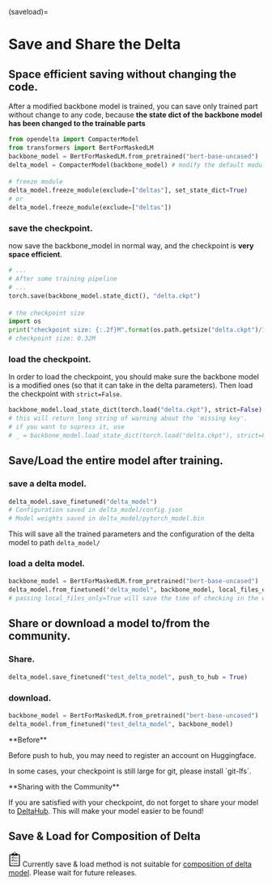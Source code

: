 (saveload)=
# Save and Share the Delta

## Space efficient saving without changing the code.
After a modified backbone model is trained, you can save only trained part without change to any code, because **the state dict of the backbone model has been changed to the trainable parts**

```python
from opendelta import CompacterModel
from transformers import BertForMaskedLM
backbone_model = BertForMaskedLM.from_pretrained("bert-base-uncased")
delta_model = CompacterModel(backbone_model) # modify the default modules.

# freeze module
delta_model.freeze_module(exclude=["deltas"], set_state_dict=True)
# or
delta_model.freeze_module(exclude=["deltas"])
```
### save the checkpoint.
now save the backbone_model in normal way, and the checkpoint is **very space efficient**.

```python
# ...
# After some training pipeline
# ...
torch.save(backbone_model.state_dict(), "delta.ckpt")

# the checkpoint size
import os
print("checkpoint size: {:.2f}M".format(os.path.getsize("delta.ckpt")/1024**2))
# checkpoint size: 0.32M
```

### load the checkpoint.
In order to load the checkpoint, you should make sure the backbone model is a modified ones (so that it can take in the delta parameters).
Then load the checkpoint with `strict=False`.
```python
backbone_model.load_state_dict(torch.load("delta.ckpt"), strict=False)
# this will return long string of warning about the 'missing key'.
# if you want to supress it, use
# _ = backbone_model.load_state_dict(torch.load("delta.ckpt"), strict=False)
```

## Save/Load the entire model after training.

### save a delta model.
```python
delta_model.save_finetuned("delta_model")
# Configuration saved in delta_model/config.json
# Model weights saved in delta_model/pytorch_model.bin
```
This will save all the trained parameters and the configuration of the delta model to path `delta_model/`

### load a delta model.

```python
backbone_model = BertForMaskedLM.from_pretrained("bert-base-uncased")
delta_model.from_finetuned("delta_model", backbone_model, local_files_only=True) 
# passing local_files_only=True will save the time of checking in the web.
```

## Share or download a model to/from the community.

### Share.
```python
delta_model.save_finetuned("test_delta_model", push_to_hub = True)
```

### download.
```python
backbone_model = BertForMaskedLM.from_pretrained("bert-base-uncased")
delta_model.from_finetuned("test_delta_model", backbone_model)
```

<div class="admonition tip"> 
<p class="title">**Before**</p>
<p> Before push to hub, you may need to register an account on Huggingface.
</p>
<p> In some cases, your checkpoint is still large for git, please install `git-lfs`.
</p>
</div>

<div class="admonition warning">
<p class="title">**Sharing with the Community**</p>
<p> If you are satisfied with your checkpoint, do not forget to share your model to <a href="https://huggingface.co/DeltaHub">DeltaHub</a>. This will make your model easier to be found!
</p>
</div>


## Save & Load for Composition of Delta

<img src="../imgs/todo-icon.jpeg" height="30px"> Currently save & load method is not suitable for [composition of delta model](compositon). Please wait for future releases. 